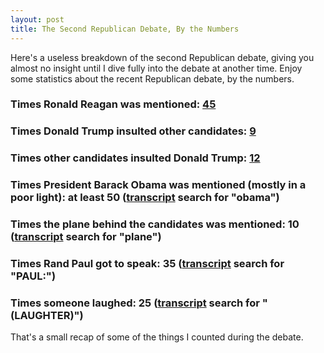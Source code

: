 ```yaml
---
layout: post
title: The Second Republican Debate, By the Numbers
---
```


Here's a useless breakdown of the second Republican debate, giving you almost no insight until I dive fully into the debate at another time. Enjoy some statistics about the recent Republican debate, by the numbers.

### Times Ronald Reagan was mentioned: [45](http://fortune.com/2015/09/17/reagan-republican-debate/)
### Times Donald Trump insulted other candidates: [9](http://www.usnews.com/news/blogs/run-2016/2015/09/17/how-many-times-donald-trump-attacked-in-the-gop-debate)
### Times other candidates insulted Donald Trump: [12](http://www.usnews.com/news/blogs/run-2016/2015/09/17/how-many-times-donald-trump-attacked-in-the-gop-debate)
### Times President Barack Obama was mentioned (mostly in a poor light): at least 50 ([transcript](http://time.com/4037239/second-republican-debate-transcript-cnn/) search for "obama")
### Times the plane behind the candidates was mentioned: 10 ([transcript](http://time.com/4037239/second-republican-debate-transcript-cnn/) search for "plane")
### Times Rand Paul got to speak: 35 ([transcript](http://time.com/4037239/second-republican-debate-transcript-cnn/) search for "PAUL:")
### Times someone laughed: 25 ([transcript](http://time.com/4037239/second-republican-debate-transcript-cnn/) search for "(LAUGHTER)")

That's a small recap of some of the things I counted during the debate.
